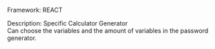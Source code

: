 Framework: REACT

Description: 
Specific Calculator Generator <br />
Can choose the variables and the amount of variables in the password generator.
